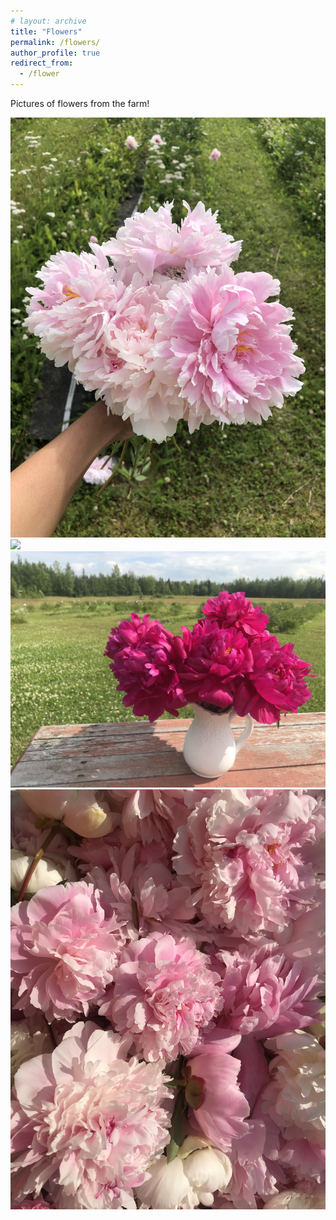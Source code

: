 ```yaml
---
# layout: archive
title: "Flowers"
permalink: /flowers/
author_profile: true
redirect_from:
  - /flower
---
```


<!-- {% include base_path %} -->

Pictures of flowers from the farm!

![](images/flower_1.jpg)
![](images/flower_2.jpg)
![](images/flower_3.jpg)
![](images/flower_4.jpg)
